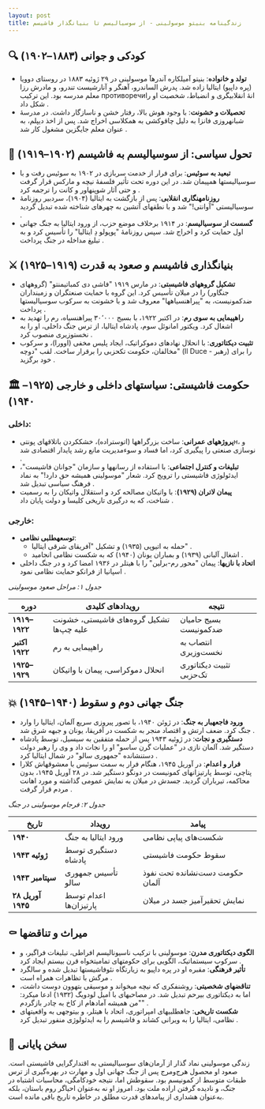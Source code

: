 ```yaml
---
layout: post
title: زندگینامه بنیتو موسولینی - از سوسیالیسم تا بنیانگذار فاشیسم
---
```


## 🔍 کودکی و جوانی (۱۸۸۳–۱۹۰۲)
- **تولد و خانواده**: بنیتو آمیلکاره آندرهآ موسولینی در ۲۹ ژوئیه ۱۸۸۳ در روستای دوویا (پره داپیو) ایتالیا زاده شد. پدرش الساندرو، آهنگر و آنارشیست تندرو، و مادرش رزا معلم مدرسه بود. این ترکیب противоречиانۀ انقلابیگری و انضباط، شخصیت او را شکل داد .
- **تحصیلات و خشونت**: با وجود هوش بالا، رفتار خشن و ناسازگار داشت. در مدرسۀ شبانهروزی فانزا به دلیل چاقوکشی به همکلاسی اخراج شد. پس از اخذ دیپلم، به عنوان معلم جایگزین مشغول کار شد .

## 📰 تحول سیاسی: از سوسیالیسم به فاشیسم (۱۹۰۲–۱۹۱۹)
- **تبعید به سوئیس**: برای فرار از خدمت سربازی در ۱۹۰۲ به سوئیس رفت و با سوسیالیستها همپیمان شد. در این دوره تحت تأثیر فلسفۀ نیچه و مارکس قرار گرفت و حتی آثار شوپنهاور و کانت را ترجمه کرد .
- **روزنامهنگاری انقلابی**: پس از بازگشت به ایتالیا (۱۹۰۴)، سردبیر روزنامۀ سوسیالیستی "آوانتی!" شد و با نطقهای آتشین به چهرهای شناخته شده تبدیل گردید .
- **گسست از سوسیالیسم**: در ۱۹۱۴ برخلاف موضع حزب، از ورود ایتالیا به جنگ جهانی اول حمایت کرد و اخراج شد. سپس روزنامۀ "پوپولو دِ ایتالیا" را تأسیس کرد و به تبلیغ مداخله در جنگ پرداخت .

## ⚔️ بنیانگذاری فاشیسم و صعود به قدرت (۱۹۱۹–۱۹۲۵)
- **تشکیل گروههای فاشیستی**: در مارس ۱۹۱۹ "فاشی دی کمباتیمنتو" (گروههای جنگاور) را در میلان تأسیس کرد. این گروه با حمایت صنعتگران و زمینداران ضدکمونیست، به "پیراهنسیاهها" معروف شد و با خشونت به سرکوب سوسیالیستها پرداخت .
- **راهپیمایی به سوی رم**: در اکتبر ۱۹۲۲، با بسیج ۳۰٬۰۰۰ پیراهنسیاه، رم را تهدید به اشغال کرد. ویکتور امانوئل سوم، پادشاه ایتالیا، از ترس جنگ داخلی، او را به نخستوزیری منصوب کرد .
- **تثبیت دیکتاتوری**: با انحلال نهادهای دموکراتیک، ایجاد پلیس مخفی (اوورا)، و سرکوب مخالفان، حکومت تکحزبی را برقرار ساخت. لقب "دوچه" (Il Duce - رهبر) را برای خود برگزید .

## 🏛️ حکومت فاشیستی: سیاستهای داخلی و خارجی (۱۹۲۵–۱۹۴۰)
### **داخلی**:
- **پروژههای عمرانی**: ساخت بزرگراهها (اتوستراده)، خشککردن باتلاقهای پونتیн، و نوسازی صنعتی را پیگیری کرد، اما فساد و سوءمدیریت مانع رشد پایدار اقتصادی شد .
- **تبلیغات و کنترل اجتماعی**: با استفاده از رسانهها و سازمان "جوانان فاشیست"، ایدئولوژی فاشیستی را ترویج کرد. شعار "موسولینی همیشه حق دارد!" به نماد فرهنگ سیاسی تبدیل شد .
- **پیمان لاتران (۱۹۲۹)**: با واتیکان مصالحه کرد و استقلال واتیکان را به رسمیت شناخت، که به درگیری تاریخی کلیسا و دولت پایان داد .

### **خارجی**:
- **توسعهطلبی نظامی**:  
  - حمله به اتیوپی (۱۹۳۵) و تشکیل "آفریقای شرقی ایتالیا" .  
  - اشغال آلبانی (۱۹۳۹) و بمباران یونان (۱۹۴۰) که به شکست نظامی انجامید .  
- **اتحاد با نازیها**: پیمان "محور رم-برلین" را با هیتلر در ۱۹۳۶ امضا کرد و در جنگ داخلی اسپانیا از فرانکو حمایت نظامی نمود .

*جدول ۱: مراحل صعود موسولینی*

| **دوره**       | **رویدادهای کلیدی**                     | **نتیجه**                          |
|----------------|----------------------------------------|------------------------------------|
| **۱۹۱۹–۱۹۲۲**  | تشکیل گروه‌های فاشیستی، خشونت علیه چپ‌ها | بسیج حامیان ضدکمونیست             |
| **اکتبر ۱۹۲۲** | راهپیمایی به رم                        | انتصاب به نخست‌وزیری              |
| **۱۹۲۵–۱۹۲۹** | انحلال دموکراسی، پیمان با واتیکان     | تثبیت دیکتاتوری تک‌حزبی           |

## 💥 جنگ جهانی دوم و سقوط (۱۹۴۰–۱۹۴۵)
- **ورود فاجعهبار به جنگ**: در ژوئن ۱۹۴۰، با تصور پیروزی سریع آلمان، ایتالیا را وارد جنگ کرد. ضعف ارتش و اقتصاد منجر به شکست در آفریقا، یونان و جبهه شرق شد .
- **دستگیری و نجات**: در ژوئیه ۱۹۴۳ پس از حمله متفقین به سیسیل، توسط پادشاه دستگیر شد. آلمان نازی در "عملیات گرن ساسو" او را نجات داد و وی را رهبر دولت دستنشانده "جمهوری سالو" در شمال ایتالیا کرد .
- **فرار و اعدام**: در آوریل ۱۹۴۵، هنگام فرار به سمت سوئیس با معشوقهاش کلارا پتاچی، توسط پارتیزانهای کمونیست در دونگو دستگیر شد. در ۲۸ آوریل ۱۹۴۵، بدون محاکمه، تیرباران گردید. جسدش در میلان به نمایش عمومی گذاشته و مورد اهانت مردم قرار گرفت .

*جدول ۲: فرجام موسولینی در جنگ*

| **تاریخ**       | **رویداد**                     | **پیامد**                     |
|----------------|-------------------------------|------------------------------|
| **۱۹۴۰**       | ورود ایتالیا به جنگ          | شکست‌های پیاپی نظامی         |
| **ژوئیه ۱۹۴۳** | دستگیری توسط پادشاه          | سقوط حکومت فاشیستی           |
| **سپتامبر ۱۹۴۳**| تأسیس جمهوری سالو            | حکومت دست‌نشانده تحت نفوذ آلمان |
| **۲۸ آوریل ۱۹۴۵** | اعدام توسط پارتیزان‌ها       | نمایش تحقیرآمیز جسد در میلان |

## ⚰️ میراث و تناقضها
- **الگوی دیکتاتوری مدرن**: موسولینی با ترکیب ناسیونالیسم افراطی، تبلیغات فراگیر، و سرکوب سیستماتیک، الگویی برای حکومتهای تمامیتخواه قرن بیستم ایجاد کرد .
- **تأثیر فرهنگی**: مقبره او در پره داپیو به زیارتگاه نئوفاشیستها تبدیل شده و سالگرد مرگش با تظاهرات همراه است .
- **تناقضهای شخصیتی**: روشنفکری که نیچه میخواند و موسیقی بتهوون دوست داشت، اما به دیکتاتوری بیرحم تبدیل شد. در مصاحبهای با امیل لودویگ (۱۹۳۲) ادعا میکرد: "من همیشه آمادهام از کاخ به چادر بازگردم" .
- **شکست تاریخی**: جاهطلبیهای امپراتوری، اتحاد با هیتلر، و بیتوجهی به واقعیتهای نظامی، ایتالیا را به ویرانی کشاند و فاشیسم را به ایدئولوژی منفور تبدیل کرد .

## 💭 سخن پایانی
زندگی موسولینی نماد گذار از آرمان‌های سوسیالیستی به اقتدارگرایی فاشیستی است. صعود او محصول هرج‌ومرج پس از جنگ جهانی اول و مهارت در بهره‌گیری از ترس طبقات متوسط از کمونیسم بود. سقوطش اما، نتیجه خودکامگی، محاسبات اشتباه در جنگ، و نادیده گرفتن اراده ملت بود. امروز او نه به‌عنوان احیاگر روم باستان، بلکه به‌عنوان هشداری از پیامدهای قدرت مطلق در خاطره تاریخ باقی مانده است.
